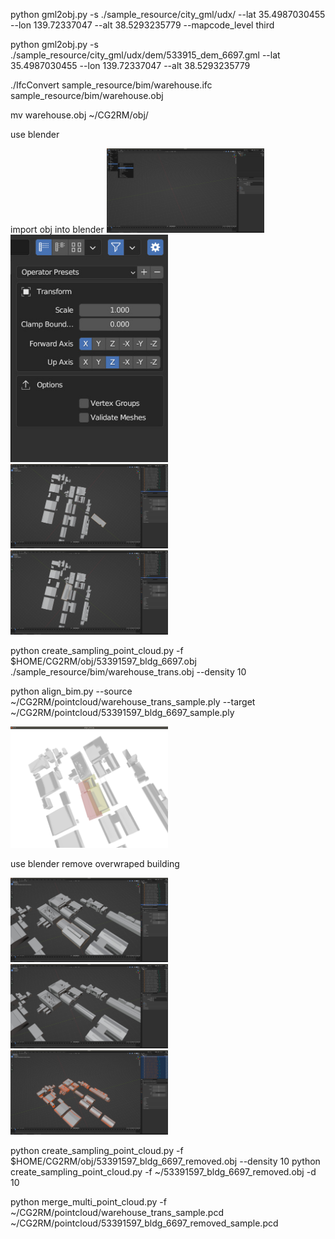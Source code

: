 python gml2obj.py -s ./sample_resource/city_gml/udx/ --lat 35.4987030455 --lon 139.72337047 --alt 38.5293235779 --mapcode_level third

python gml2obj.py -s ./sample_resource/city_gml/udx/dem/533915_dem_6697.gml --lat 35.4987030455 --lon 139.72337047 --alt 38.5293235779

./IfcConvert sample_resource/bim/warehouse.ifc sample_resource/bim/warehouse.obj

mv warehouse.obj ~/CG2RM/obj/

use blender

import obj into blender
<img src="images/import_columun.jpg" width="50%">
<img src="images/import_axis.jpg" width="50%">
<img src="images/view_import_warehouse_nad_map.jpg" width="50%">
<img src="images/view_trans_warehouse_by_hand.jpg" width="50%">

python create_sampling_point_cloud.py -f $HOME/CG2RM/obj/53391597_bldg_6697.obj ./sample_resource/bim/warehouse_trans.obj --density 10  

python align_bim.py --source ~/CG2RM/pointcloud/warehouse_trans_sample.ply --target ~/CG2RM/pointcloud/53391597_bldg_6697_sample.ply  

<img src="images/align_result.jpg" width="50%">

use blender remove overwraped building

<img src="images/chice_for_remove.jpg" width="50%">
<img src="images/remove_result.jpg" width="50%">

<img src="images/output_select.jpg" width="50%">


python create_sampling_point_cloud.py -f $HOME/CG2RM/obj/53391597_bldg_6697_removed.obj  --density 10
python create_sampling_point_cloud.py -f ~/53391597_bldg_6697_removed.obj -d 10

python merge_multi_point_cloud.py -f ~/CG2RM/pointcloud/warehouse_trans_sample.pcd ~/CG2RM/pointcloud/53391597_bldg_6697_removed_sample.pcd